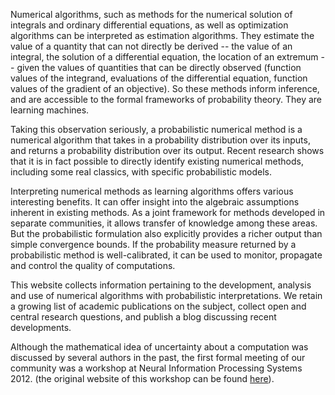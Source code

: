 Numerical algorithms, such as methods for the numerical solution of integrals
and ordinary differential equations, as well as optimization algorithms can be
interpreted as estimation algorithms. They estimate the value of a
quantity that can not directly be derived -- the value of an integral, the
solution of a differential equation, the location of an extremum -- given the
values of quantities that can be directly observed (function values of the
integrand, evaluations of the differential equation, function values of the
gradient of an objective). So these methods inform inference, and are
accessible to the formal frameworks of probability theory. They are learning
machines.

Taking this observation seriously, a probabilistic numerical method is a
numerical algorithm that takes in a probability distribution over its inputs,
and returns a probability distribution over its output. Recent research shows
that it is in fact possible to directly identify existing numerical methods,
including some real classics, with specific probabilistic models.

Interpreting numerical methods as learning algorithms offers various
interesting benefits. It can offer insight into the algebraic assumptions
inherent in existing methods. As a joint framework for methods developed in
separate communities, it allows transfer of knowledge among these areas. But
the probabilistic formulation also explicitly provides a richer output than
simple convergence bounds. If the probability measure returned by a
probabilistic method is well-calibrated, it can be used to monitor, propagate
and control the quality of computations. 

This website collects information pertaining to the development, analysis and
use of numerical algorithms with probabilistic interpretations. We retain a
growing list of academic publications on the subject, collect open and central
research questions, and publish a blog discussing recent developments. 

Although the mathematical idea of uncertainty about a computation was discussed
by several authors in the past, the first formal meeting of our community was a
workshop at Neural Information Processing Systems 2012. (the original website
of this workshop can be found
[here](http://www.probabilistic-numerics.org/index_workshop.html)).

